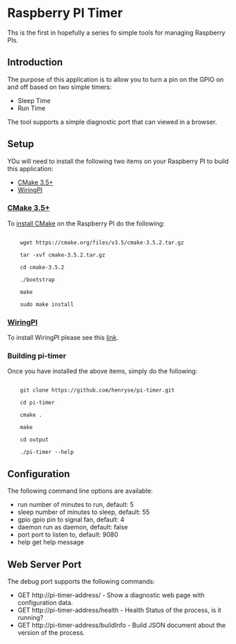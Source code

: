 # Raspberry PI Timer

Ths is the first in hopefully a series fo simple tools for managing Raspberry PIs.

## Introduction

The purpose of this application is to allow you to turn a pin on the GPIO on and off based on two simple timers:

* Sleep Time
* Run Time

The tool supports a simple diagnostic port that can viewed in a browser.

## Setup

YOu will need to install the following two items on your Raspberry PI to build this application:

* [CMake 3.5+](https://cmake.org)
* [WiringPI](http://wiringpi.com)

### [CMake 3.5+](https://cmake.org)

To [install CMake](https://cmake.org/install/) on the Raspberry PI do the following:

```

    wget https://cmake.org/files/v3.5/cmake-3.5.2.tar.gz
    
    tar -xvf cmake-3.5.2.tar.gz
    
    cd cmake-3.5.2
    
    ./bootstrap
    
    make
    
    sudo make install

```

### [WiringPI](http://wiringpi.com)

To install WiringPI please see this [link](http://wiringpi.com/download-and-install/).

### Building pi-timer

Once you have installed the above items, simply do the following:

```

    git clone https://github.com/henryse/pi-timer.git
    
    cd pi-timer
    
    cmake .
    
    make
    
    cd output
    
    ./pi-timer --help

```

## Configuration

The following command line options are available:

* run        number of minutes to run, default: 5
* sleep      number of minutes to sleep, default: 55
* gpio       gpio pin to signal fan, default: 4
* daemon     run as daemon, default: false
* port       port to listen to, default: 9080
* help       get help message

## Web Server Port

The debug port supports the following commands:

* GET http://pi-timer-address/            -  Show a diagnostic web page with configuration data. 
* GET http://pi-timer-address/health      -  Health Status of the process, is it running?
* GET http://pi-timer-address/buildInfo   -  Build JSON document about the version of the process.
